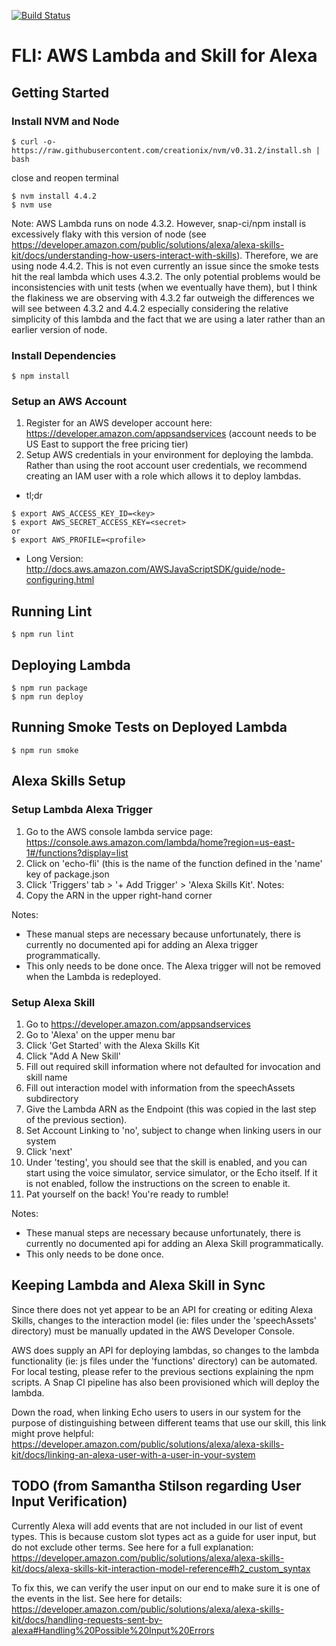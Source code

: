 [![Build Status](https://snap-ci.com/ThoughtWorksInc/echo-fli/branch/master/build_image)](https://snap-ci.com/ThoughtWorksInc/echo-fli/branch/master)

# FLI: AWS Lambda and Skill for Alexa

## Getting Started

### Install NVM and Node
```
$ curl -o- https://raw.githubusercontent.com/creationix/nvm/v0.31.2/install.sh | bash
```
close and reopen terminal

```
$ nvm install 4.4.2
$ nvm use
```
Note: AWS Lambda runs on node 4.3.2. However, snap-ci/npm install is excessively flaky with this version of node
(see https://developer.amazon.com/public/solutions/alexa/alexa-skills-kit/docs/understanding-how-users-interact-with-skills).
Therefore, we are using node 4.4.2. This is not even currently an issue since the smoke tests hit the real lambda
which uses 4.3.2. The only potential problems would be inconsistencies with unit tests (when we eventually have them),
but I think the flakiness we are observing with 4.3.2 far outweigh the differences we will see between
4.3.2 and 4.4.2 especially considering the relative simplicity of this lambda and the fact that we are using a later rather
than an earlier version of node.

### Install Dependencies
```
$ npm install
```

### Setup an AWS Account
1. Register for an AWS developer account here: https://developer.amazon.com/appsandservices
 (account needs to be US East to support the free pricing tier)  
2. Setup AWS credentials in your environment for deploying the lambda. Rather than using the root account user credentials,
we recommend creating an IAM user with a role which allows it to deploy lambdas.
  * tl;dr
```
$ export AWS_ACCESS_KEY_ID=<key>
$ export AWS_SECRET_ACCESS_KEY=<secret>
or
$ export AWS_PROFILE=<profile>
```
  * Long Version: http://docs.aws.amazon.com/AWSJavaScriptSDK/guide/node-configuring.html

## Running Lint
```
$ npm run lint
```

## Deploying Lambda
```
$ npm run package
$ npm run deploy
```

## Running Smoke Tests on Deployed Lambda
```
$ npm run smoke
```

## Alexa Skills Setup

### Setup Lambda Alexa Trigger

1. Go to the AWS console lambda service page: https://console.aws.amazon.com/lambda/home?region=us-east-1#/functions?display=list
2. Click on 'echo-fli' (this is the name of the function defined in the 'name' key of package.json
3. Click 'Triggers' tab > '+ Add Trigger' > 'Alexa Skills Kit'. Notes:
4. Copy the ARN in the upper right-hand corner  

Notes:
- These manual steps are necessary because unfortunately, there is currently no documented api for adding an Alexa trigger programmatically.
- This only needs to be done once. The Alexa trigger will not be removed when the Lambda is redeployed.

### Setup Alexa Skill

1. Go to https://developer.amazon.com/appsandservices  
2. Go to 'Alexa' on the upper menu bar  
3. Click 'Get Started' with the Alexa Skills Kit  
4. Click "Add A New Skill'  
5. Fill out required skill information where not defaulted for invocation and skill name  
6. Fill out interaction model with information from the speechAssets subdirectory  
7. Give the Lambda ARN as the Endpoint (this was copied in the last step of the previous section).
8. Set Account Linking to 'no', subject to change when linking users in our system  
9. Click 'next'  
10. Under 'testing', you should see that the skill is enabled, and you can start using the voice simulator, service simulator, or the Echo itself. If it is not enabled, follow the instructions on the screen to enable it.  
11. Pat yourself on the back! You're ready to rumble!  

Notes:
- These manual steps are necessary because unfortunately, there is currently no documented api for adding an Alexa Skill programmatically.
- This only needs to be done once.

## Keeping Lambda and Alexa Skill in Sync

Since there does not yet appear to be an API for creating or editing Alexa Skills, changes to the interaction model (ie: files under the 'speechAssets' directory) must be manually updated in the AWS Developer Console.

AWS does supply an API for deploying lambdas, so changes to the lambda functionality (ie: js files under the 'functions' directory) can be automated. For local testing, please refer to the previous sections explaining the npm scripts. A Snap CI pipeline has also been provisioned which will deploy the lambda.

Down the road, when linking Echo users to users in our system for the purpose of distinguishing between different teams that use our skill, this link might prove helpful: https://developer.amazon.com/public/solutions/alexa/alexa-skills-kit/docs/linking-an-alexa-user-with-a-user-in-your-system

## TODO (from Samantha Stilson regarding User Input Verification)

Currently Alexa will add events that are not included in our list of event types. This is because custom slot types act as a guide for user input, but do not exclude other terms. See here for a full explanation: https://developer.amazon.com/public/solutions/alexa/alexa-skills-kit/docs/alexa-skills-kit-interaction-model-reference#h2_custom_syntax

To fix this, we can verify the user input on our end to make sure it is one of the events in the list. See here for details: https://developer.amazon.com/public/solutions/alexa/alexa-skills-kit/docs/handling-requests-sent-by-alexa#Handling%20Possible%20Input%20Errors

